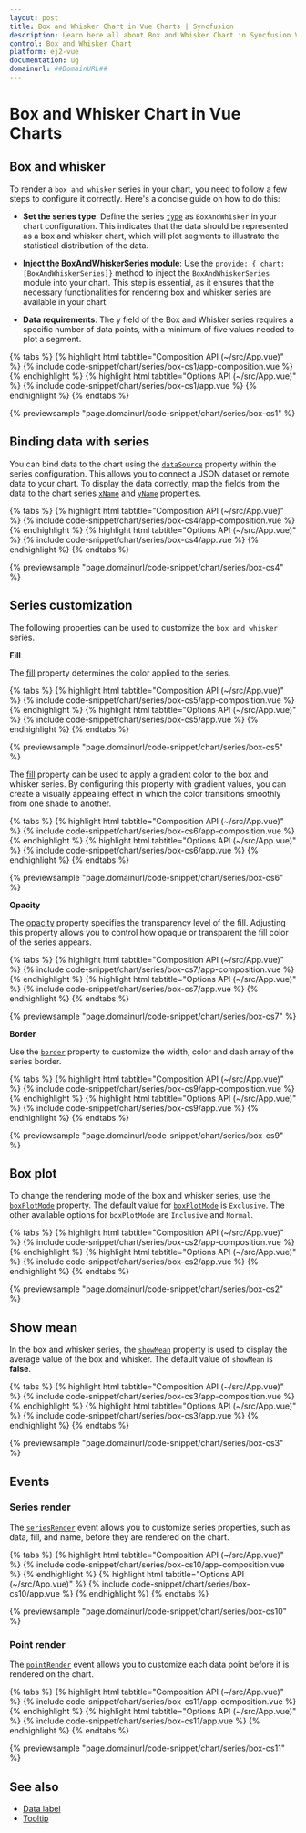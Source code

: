 ```yaml
---
layout: post
title: Box and Whisker Chart in Vue Charts | Syncfusion
description: Learn here all about Box and Whisker Chart in Syncfusion Vue Charts component of Syncfusion Essential JS 2 and more.
control: Box and Whisker Chart
platform: ej2-vue
documentation: ug
domainurl: ##DomainURL##
---
```


# Box and Whisker Chart in Vue Charts

## Box and whisker

To render a `box and whisker` series in your chart, you need to follow a few steps to configure it correctly. Here's a concise guide on how to do this:
 
* **Set the series type**: Define the series [`type`](https://ej2.syncfusion.com/vue/documentation/api/chart/series/#type) as `BoxAndWhisker` in your chart configuration. This indicates that the data should be represented as a box and whisker chart, which will plot segments to illustrate the statistical distribution of the data.

* **Inject the BoxAndWhiskerSeries module**: Use the `provide: { chart: [BoxAndWhiskerSeries]}` method to inject the `BoxAndWhiskerSeries` module into your chart. This step is essential, as it ensures that the necessary functionalities for rendering box and whisker series are available in your chart.

* **Data requirements**: The y field of the Box and Whisker series requires a specific number of data points, with a minimum of five values needed to plot a segment.

{% tabs %}
{% highlight html tabtitle="Composition API (~/src/App.vue)" %}
{% include code-snippet/chart/series/box-cs1/app-composition.vue %}
{% endhighlight %}
{% highlight html tabtitle="Options API (~/src/App.vue)" %}
{% include code-snippet/chart/series/box-cs1/app.vue %}
{% endhighlight %}
{% endtabs %}
        
{% previewsample "page.domainurl/code-snippet/chart/series/box-cs1" %}

## Binding data with series

You can bind data to the chart using the [`dataSource`](https://ej2.syncfusion.com/vue/documentation/api/chart/series/#datasource) property within the series configuration. This allows you to connect a JSON dataset or remote data to your chart. To display the data correctly, map the fields from the data to the chart series [`xName`](https://ej2.syncfusion.com/vue/documentation/api/chart/series/#xname) and [`yName`](https://ej2.syncfusion.com/vue/documentation/api/chart/series/#yname) properties.

{% tabs %}
{% highlight html tabtitle="Composition API (~/src/App.vue)" %}
{% include code-snippet/chart/series/box-cs4/app-composition.vue %}
{% endhighlight %}
{% highlight html tabtitle="Options API (~/src/App.vue)" %}
{% include code-snippet/chart/series/box-cs4/app.vue %}
{% endhighlight %}
{% endtabs %}
        
{% previewsample "page.domainurl/code-snippet/chart/series/box-cs4" %}

## Series customization

The following properties can be used to customize the `box and whisker` series.

**Fill**

The [fill](https://ej2.syncfusion.com/vue/documentation/api/chart/series/#fill) property determines the color applied to the series.

{% tabs %}
{% highlight html tabtitle="Composition API (~/src/App.vue)" %}
{% include code-snippet/chart/series/box-cs5/app-composition.vue %}
{% endhighlight %}
{% highlight html tabtitle="Options API (~/src/App.vue)" %}
{% include code-snippet/chart/series/box-cs5/app.vue %}
{% endhighlight %}
{% endtabs %}
        
{% previewsample "page.domainurl/code-snippet/chart/series/box-cs5" %}

The [fill](https://ej2.syncfusion.com/vue/documentation/api/chart/series/#fill) property can be used to apply a gradient color to the box and whisker series. By configuring this property with gradient values, you can create a visually appealing effect in which the color transitions smoothly from one shade to another.

{% tabs %}
{% highlight html tabtitle="Composition API (~/src/App.vue)" %}
{% include code-snippet/chart/series/box-cs6/app-composition.vue %}
{% endhighlight %}
{% highlight html tabtitle="Options API (~/src/App.vue)" %}
{% include code-snippet/chart/series/box-cs6/app.vue %}
{% endhighlight %}
{% endtabs %}
        
{% previewsample "page.domainurl/code-snippet/chart/series/box-cs6" %}

**Opacity**

The [opacity](https://ej2.syncfusion.com/vue/documentation/api/chart/series/#opacity) property specifies the transparency level of the fill. Adjusting this property allows you to control how opaque or transparent the fill color of the series appears.

{% tabs %}
{% highlight html tabtitle="Composition API (~/src/App.vue)" %}
{% include code-snippet/chart/series/box-cs7/app-composition.vue %}
{% endhighlight %}
{% highlight html tabtitle="Options API (~/src/App.vue)" %}
{% include code-snippet/chart/series/box-cs7/app.vue %}
{% endhighlight %}
{% endtabs %}
        
{% previewsample "page.domainurl/code-snippet/chart/series/box-cs7" %}

**Border**

Use the [`border`](https://ej2.syncfusion.com/vue/documentation/api/chart/series/#border) property to customize the width, color and dash array of the series border.

{% tabs %}
{% highlight html tabtitle="Composition API (~/src/App.vue)" %}
{% include code-snippet/chart/series/box-cs9/app-composition.vue %}
{% endhighlight %}
{% highlight html tabtitle="Options API (~/src/App.vue)" %}
{% include code-snippet/chart/series/box-cs9/app.vue %}
{% endhighlight %}
{% endtabs %}
        
{% previewsample "page.domainurl/code-snippet/chart/series/box-cs9" %}

## Box plot

To change the rendering mode of the box and whisker series, use the [`boxPlotMode`](https://ej2.syncfusion.com/vue/documentation/api/chart/series/#boxplotmode) property. The default value for [`boxPlotMode`](https://ej2.syncfusion.com/vue/documentation/api/chart/series/#boxplotmode) is `Exclusive`. The other available options for `boxPlotMode` are `Inclusive` and `Normal`.

{% tabs %}
{% highlight html tabtitle="Composition API (~/src/App.vue)" %}
{% include code-snippet/chart/series/box-cs2/app-composition.vue %}
{% endhighlight %}
{% highlight html tabtitle="Options API (~/src/App.vue)" %}
{% include code-snippet/chart/series/box-cs2/app.vue %}
{% endhighlight %}
{% endtabs %}
        
{% previewsample "page.domainurl/code-snippet/chart/series/box-cs2" %}

## Show mean

In the box and whisker series, the [`showMean`](https://ej2.syncfusion.com/vue/documentation/api/chart/series/#showmean) property is used to display the average value of the box and whisker. The default value of `showMean` is **false**.

{% tabs %}
{% highlight html tabtitle="Composition API (~/src/App.vue)" %}
{% include code-snippet/chart/series/box-cs3/app-composition.vue %}
{% endhighlight %}
{% highlight html tabtitle="Options API (~/src/App.vue)" %}
{% include code-snippet/chart/series/box-cs3/app.vue %}
{% endhighlight %}
{% endtabs %}
        
{% previewsample "page.domainurl/code-snippet/chart/series/box-cs3" %}

## Events

### Series render

The [`seriesRender`](https://ej2.syncfusion.com/vue/documentation/api/chart#seriesrender) event allows you to customize series properties, such as data, fill, and name, before they are rendered on the chart.

{% tabs %}
{% highlight html tabtitle="Composition API (~/src/App.vue)" %}
{% include code-snippet/chart/series/box-cs10/app-composition.vue %}
{% endhighlight %}
{% highlight html tabtitle="Options API (~/src/App.vue)" %}
{% include code-snippet/chart/series/box-cs10/app.vue %}
{% endhighlight %}
{% endtabs %}
        
{% previewsample "page.domainurl/code-snippet/chart/series/box-cs10" %}

### Point render

The [`pointRender`](https://ej2.syncfusion.com/vue/documentation/api/chart#pointrender) event allows you to customize each data point before it is rendered on the chart.

{% tabs %}
{% highlight html tabtitle="Composition API (~/src/App.vue)" %}
{% include code-snippet/chart/series/box-cs11/app-composition.vue %}
{% endhighlight %}
{% highlight html tabtitle="Options API (~/src/App.vue)" %}
{% include code-snippet/chart/series/box-cs11/app.vue %}
{% endhighlight %}
{% endtabs %}
        
{% previewsample "page.domainurl/code-snippet/chart/series/box-cs11" %}

## See also

* [Data label](../data-labels/)
* [Tooltip](../tool-tip/)
